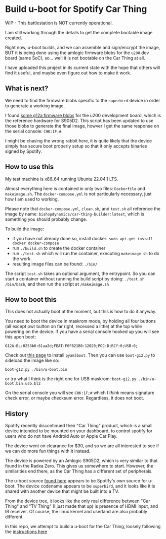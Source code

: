 # Build u-boot for Spotify Car Thing

WIP - This battlestation is NOT currently operational.

I am still working through the details to get the complete bootable image created.

Right now, u-boot builds, and we can assemble and sign/encrypt the image, BUT it is being done using the amlogic firmware blobs for the `u200` dev board (same SoC), so... well it is not bootable on the Car Thing at all.

I have uploaded this project in its current state with the hope that others will find it useful, and maybe even figure out how to make it work.

## What is next? 
We need to find the firmware blobs specific to the `superbird` device in order to generate a working image.

I found [some g12a firmware blobs](https://github.com/LibreELEC/amlogic-boot-fip/tree/master/u200) for the u200 development board, which is the reference hardware for S905D2.
This script has been updated to use those blobs to generate the final image, howver I get the same response on the serial console: `CHK:1F;#`.

I might be chasing the wrong rabbit here, it is quite likely that the device simply has secure boot properly setup so that it only accepts binaries signed by Spotify.


## How to use this

My test machine is x86_64 running Ubuntu 22.04.1 LTS. 

Almost everything here is contained in only two files: `Dockerfile` and `makeimage.sh`. 
The `docker-compose.yml` is not particularly necessary, just how I am used to working.

Please note that `docker-compose.yml`, `clean.sh`, and `test.sh` all reference the image by name: `bishopdynamics/car-thing-builder:latest`, which is something you should probably change.

To build the image:
* if you have not already done so, install docker: `sudo apt-get install docker docker-compose`
* run `./build.sh` to create the docker container
* run `./test.sh` which will run the container, executing `makeimage.sh` to do the work.
* resulting image files can be found: `./bin/`

The script `test.sh` takes an optional argument, the entrypoint. So you can start a container without running the build script by doing: `./test.sh /bin/bash`, and then run the script at `/makeimage.sh`

## How to boot this

This does not actually boot at the moment, but this is how to do it anyway.

You need to boot the device in maskrom mode, by holding all four buttons (all except pwr button on far right, recessed a little) at the top while powering on the device. If you have a serial console hooked up you will see this upon boot:

`G12A:BL:0253b8:61aa2d;FEAT:F0F821B0:12020;POC:D;RCY:0;USB:0;`

Check out [this page](https://wiki.radxa.com/Zero/dev/maskrom#Install_required_tools)
to install `pyamlboot`. Then you can use `boot-g12.py` to sideload the image like so:

`boot-g12.py ./bin/u-boot.bin`

or try what I think is the right one for USB maskrom: `boot-g12.py ./bin/u-boot.bin.usb.bl2`

On the serial console you will see `CHK:1F;#` which I *think* means signature check error, or maybe checksum error. 
Regardless, it does not boot.

## History
Spotify recently discontinued their "Car Thing" product, which is a small device intended to be mounted on
your dashboard, to control spotify for users who do not have Android Auto or Apple Car Play. 

The device went on clearance for $30, and so we are all interested to see if we can do more fun things with it instead.

The device is powered by an Amlogic S905D2, which is very similar to that found in the Radxa Zero. 
This gives us somewhere to start.
However, the similarities end there, as the Car Thing has a different set of peripherals.

The u-boot source [found here](https://github.com/spsgsb/uboot) appears to be Spotify's own source for u-boot. 
The device codename appears to be `superbird`, and it looks like it is shared with another device that might be built into a TV.

From the device tree, it looks like the only real difference between "Car Thing" and "TV Thing" (I just made that up) is presence of HDMI input, and IR receiver.
Of course, the linux kernel and userland are also probably different.

In this repo, we attempt to build a u-boot for the Car Thing, loosely following the [instructions here](http://wiki.loverpi.com/faq:sbc:libre-aml-s805x-howto-compile-u-boot) 
